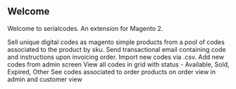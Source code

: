 
<h2>Welcome</h2>
Welcome to serialcodes. An extension for Magento 2.

Sell unique digital codes as magento simple products from a pool of codes associated to the product by sku.
Send transactional email containing code and instructions upon invoicing order.
Import new codes via .csv.
Add new codes from admin screen
View all codes in grid with status - Available, Sold, Expired, Other
See codes associated to order products on order view in admin and customer view

